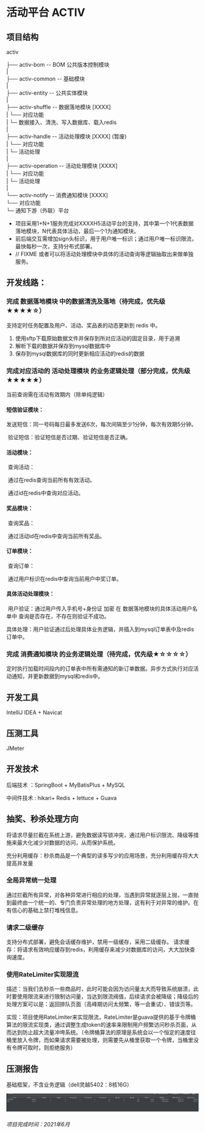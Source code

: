 # 活动平台  ACTIV



## 项目结构

 activ

├── activ-bom                             -- BOM 公共版本控制模块
<br>
|
<br>
├── activ-common                     -- 基础模块
<br>
|
<br>
├── activ-entity                           -- 公共实体模块
<br>
|
<br>
├── activ-shuffle                         -- 数据落地模块 [XXXX]
<br>
|    └── 对应功能
<br>
|           └─ 数据接入、清洗、写入数据库、载入redis
<br>
|
<br>
├── activ-handle                         -- 活动处理模块 [XXXX]   (暂废)
<br>
|    └── 对应功能
<br>
|           └─ 活动处理
<br>
|
<br>
├── activ-operation                    -- 活动处理模块 [XXXX]
<br>
|    └── 对应功能
<br>
|           └─ 活动处理
<br>
|
<br>
└── activ-notify                           -- 消费通知模块 [XXXX]
<br>
     └── 对应功能
<br>
             └─ 通知下游（外联）平台
<br>


* 项目采用1+N+1服务完成对XXXXH5活动平台的支持，其中第一个1代表数据落地模块，N代表具体活动，最后一个1为通知模块。
* 前后端交互需增加sign头标识，用于用户唯一标识；通过用户唯一标识限流，最快每秒一次，支持分布式部署。
* // FIXME 或者可以将活动处理模块中具体的活动查询等逻辑抽取出来做单独服务。



## 开发线路：

### 完成 数据落地模块 中的数据清洗及落地（待完成，优先级★★★★☆）

支持定时任务配置及用户、活动、奖品表的动态更新到 redis 中。

1. 使用sftp下载原始数据文件并保存到所对应活动的固定目录，用于追溯
2. 解析下载的数据并保存到mysql数据库中
3. 保存到mysql数据库的同时更新相应活动的redis的数据

### 完成对应活动的 活动处理模块 的业务逻辑处理（部分完成，优先级★★★★★）

当前查询需在活动有效期内（除单纯逻辑）

#### 短信验证模块：

​	发送短信：同一号码每日最多发送6次，每次间隔至少1分钟，每次有效期5分钟。

​	验证短信：验证短信是否过期、验证短信是否正确。

#### 活动模块：

​	查询活动：

​		通过在redis查询当前所有有效活动。

​		通过id在redis中查询对应活动。

#### 奖品模块：

​	查询奖品：

​		通过活动id在redis中查询当前所有奖品。

#### 订单模块：

​	查询订单：

​		通过用户标识在redis中查询当前用户中奖订单。

#### 具体活动处理模块：

​	用户验证：通过用户传入手机号+身份证 加密 在 数据落地模块的具体活动用户名单中 查询是否存在，不存在则验证不成功。

​	具体处理：用户验证通过后处理具体业务逻辑，并插入到mysql订单表中及redis订单中。

### 完成 消费通知模块 的业务逻辑处理（待完成，优先级★☆☆☆☆）

定时执行加载时间段内的订单表中所有需通知的新订单数据。异步方式执行对应活动通知，并更新数据到mysql和redis中。



## 开发工具

IntelliJ IDEA + Navicat 



## 压测工具

JMeter



## 开发技术

后端技术 ：SpringBoot + MyBatisPlus + MySQL

中间件技术 : hikari+ Redis + lettuce + Guava



## 抽奖、秒杀处理方向

将请求尽量拦截在系统上游，避免数据读写锁冲突，通过用户标识限流、降级等措施来最大化减少对数据的访问，从而保护系统。

充分利用缓存：秒杀商品是一个典型的读多写少的应用场景，充分利用缓存将大大提高并发量

### 全局异常统一处理

通过拦截所有异常，对各种异常进行相应的处理，当遇到异常就逐层上抛，一直抛到最终由一个统一的、专门负责异常处理的地方处理，这有利于对异常的维护。在有信心的基础上禁打堆栈信息。

### 请求二级缓存

支持分布式部署，避免会话缓存维护，禁用一级缓存，采用二级缓存。
请求缓存：将请求有效响应缓存到redis，利用缓存来减少对数据库的访问，大大加快查询速度。

### 使用RateLimiter实现限流

描述：当我们去秒杀一些商品时，此时可能会因为访问量太大而导致系统崩溃，此时要使用限流来进行限制访问量，当达到限流阀值，后续请求会被降级；降级后的处理方案可以是：返回排队页面（高峰期访问太频繁，等一会重试）、错误页等。

实现：项目使用RateLimiter来实现限流，RateLimiter是guava提供的基于令牌桶算法的限流实现类，通过调整生成token的速率来限制用户频繁访问秒杀页面，从而达到防止超大流量冲垮系统。（令牌桶算法的原理是系统会以一个恒定的速度往桶里放入令牌，而如果请求需要被处理，则需要先从桶里获取一个令牌，当桶里没有令牌可取时，则拒绝服务）



## 压测报告

基础框架，不含业务逻辑（dell灵越5402：8核16G）

![基础框架压测](assets/1.png)



###### 项目完成时间：2021年6月
